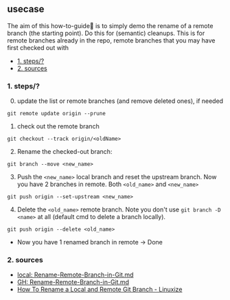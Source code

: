 ## usecase
The aim of this how-to-guide🏁 is to simply demo the rename of a remote branch (the starting point). Do this for (semantic) cleanups. 
This is for remote branches already in the repo, remote branches that you may have first checked out with


<!-- TOC -->

- [1. steps/?](#1-steps)
- [2. sources](#2-sources)

<!-- /TOC -->

### 1. steps/?
0. update the list or remote branches (and remove deleted ones), if needed

```
git remote update origin --prune
```

1. check out the remote branch

```
git checkout --track origin/<oldName>
```

2. Rename the checked-out branch:

```
git branch --move <new_name>
```

3. Push the `<new_name>` local branch and reset the upstream branch. Now you have 2 branches in remote. Both `<old_name>` and `<new_name>`

```
git push origin --set-upstream <new_name>
```

4. Delete the `<old_name>` remote branch. Note you don't use `git branch -D <name>` at all (default cmd to delete a branch locally). 

```
git push origin --delete <old_name>
```

* Now you have 1 renamed branch in remote → Done

### 2. sources
* [local: Rename-Remote-Branch-in-Git.md](..\git\2021-04-29-Rename-Remote-Branch-in-Git.md)
* [GH: Rename-Remote-Branch-in-Git.md](https://github.com/pkutaj/kb/blob/master/git/2021-04-29-Rename-Remote-Branch-in-Git.md)
* [How To Rename a Local and Remote Git Branch - Linuxize](https://linuxize.com/post/how-to-rename-local-and-remote-git-branch/)
